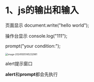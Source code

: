 # 1、js的输出和输入

页面显示 document.write("hello world");

操作台显示 console.log("111");



prompt("your condition:");

<img src="C:\Users\20962\AppData\Roaming\Typora\typora-user-images\image-20241005145232981.png" alt="image-20241005145232981" style="zoom: 50%;" />

alert提示窗口



**alert**和**prompt**都会先执行

